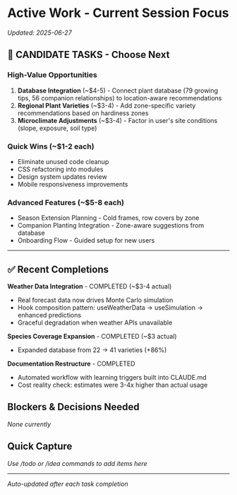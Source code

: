 # Active Work - Current Session Focus

*Updated: 2025-06-27*

## 🎯 CANDIDATE TASKS - Choose Next

### **High-Value Opportunities** 
1. **Database Integration** (~$4-5) - Connect plant database (79 growing tips, 56 companion relationships) to location-aware recommendations
2. **Regional Plant Varieties** (~$3-4) - Add zone-specific variety recommendations based on hardiness zones
3. **Microclimate Adjustments** (~$3-4) - Factor in user's site conditions (slope, exposure, soil type)

### **Quick Wins** (~$1-2 each)
- Eliminate unused code cleanup
- CSS refactoring into modules  
- Design system updates review
- Mobile responsiveness improvements

### **Advanced Features** (~$5-8 each)
- Season Extension Planning - Cold frames, row covers by zone
- Companion Planting Integration - Zone-aware suggestions from database
- Onboarding Flow - Guided setup for new users

---

## ✅ Recent Completions

**Weather Data Integration** - COMPLETED (~$3-4 actual)
- Real forecast data now drives Monte Carlo simulation
- Hook composition pattern: useWeatherData → useSimulation → enhanced predictions
- Graceful degradation when weather APIs unavailable

**Species Coverage Expansion** - COMPLETED (~$3 actual)
- Expanded database from 22 → 41 varieties (+86%)

**Documentation Restructure** - COMPLETED
- Automated workflow with learning triggers built into CLAUDE.md
- Cost reality check: estimates were 3-4x higher than actual usage

## Blockers & Decisions Needed
*None currently*

## Quick Capture
*Use /todo or /idea commands to add items here*

---
*Auto-updated after each task completion*